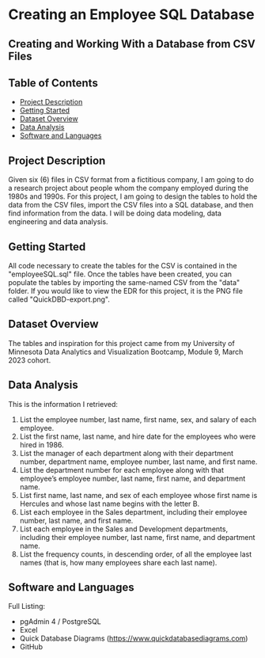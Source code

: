 # Creating an Employee SQL Database 

## Creating and Working With a Database from CSV Files

## Table of Contents

- [Project Description](#project-description)
- [Getting Started](#getting_started)
- [Dataset Overview](#dataset-overview)
- [Data Analysis](#data-analysis)
- [Software and Languages](#software-and-languages)

## Project Description

Given six (6) files in CSV format from a fictitious company, I am going to do a research project about people whom the company employed during the 1980s and 1990s. For this project, I am going to design the tables to hold the data from the CSV files, import the CSV files into a SQL database, and then find information from the data. I will be doing data modeling, data engineering and data analysis.

## Getting Started

All code necessary to create the tables for the CSV is contained in the "employeeSQL.sql" file. Once the tables have been created, you can populate the tables by importing the same-named CSV from the "data" folder. If you would like to view the EDR for this project, it is the PNG file called "QuickDBD-export.png".

## Dataset Overview

The tables and inspiration for this project came from my University of Minnesota Data Analytics and Visualization Bootcamp, Module 9, March 2023 cohort. 

## Data Analysis

This is the information I retrieved: 
1.  List the employee number, last name, first name, sex, and salary of each employee.
2.  List the first name, last name, and hire date for the employees who were hired in 1986.
3.  List the manager of each department along with their department number, department name, employee number, last name, and first name.
4.  List the department number for each employee along with that employee’s employee number, last name, first name, and department name.
5.  List first name, last name, and sex of each employee whose first name is Hercules and whose last name begins with the letter B.
6.  List each employee in the Sales department, including their employee number, last name, and first name.
7.  List each employee in the Sales and Development departments, including their employee number, last name, first name, and department name.
8.  List the frequency counts, in descending order, of all the employee last names (that is, how many employees share each last name).

## Software and Languages
Full Listing:
* pgAdmin 4 / PostgreSQL
* Excel
* Quick Database Diagrams (https://www.quickdatabasediagrams.com)
* GitHub
